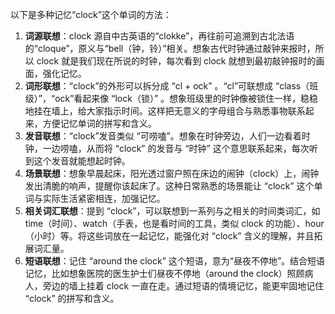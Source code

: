 以下是多种记忆“clock”这个单词的方法：
1. **词源联想**：clock 源自中古英语的“clokke”，再往前可追溯到古北法语的“cloque”，原义与“bell（钟，铃）”相关。想象古代时钟通过敲钟来报时，所以 clock 就是我们现在所说的时钟，每次看到 clock 就想到最初敲钟报时的画面，强化记忆。
2. **词形联想**：“clock”的外形可以拆分成 “cl + ock” 。“cl”可联想成 “class（班级）”，“ock”看起来像 “lock（锁）” 。想象班级里的时钟像被锁住一样，稳稳地挂在墙上，给大家指示时间。这样把无意义的字母组合与熟悉事物联系起来，方便记忆单词的拼写和含义。
3. **发音联想**：“clock”发音类似 “可唠嗑”。想象在时钟旁边，人们一边看着时钟，一边唠嗑，从而将 “clock” 的发音与 “时钟” 这个意思联系起来，每次听到这个发音就能想起时钟。
4. **场景联想**：想象早晨起床，阳光透过窗户照在床边的闹钟（clock）上，闹钟发出清脆的响声，提醒你该起床了。这种日常熟悉的场景能让 “clock” 这个单词与实际生活紧密相连，加强记忆。
5. **相关词汇联想**：提到 “clock”，可以联想到一系列与之相关的时间类词汇，如 time（时间）、watch（手表，也是看时间的工具，类似 clock 的功能）、hour（小时）等。将这些词放在一起记忆，能强化对 “clock” 含义的理解，并且拓展词汇量。
6. **短语联想**：记住 “around the clock” 这个短语，意为“昼夜不停地”。结合短语记忆，比如想象医院的医生护士们昼夜不停地（around the clock）照顾病人，旁边的墙上挂着 clock 一直在走。通过短语的情境记忆，能更牢固地记住 “clock” 的拼写和含义。 